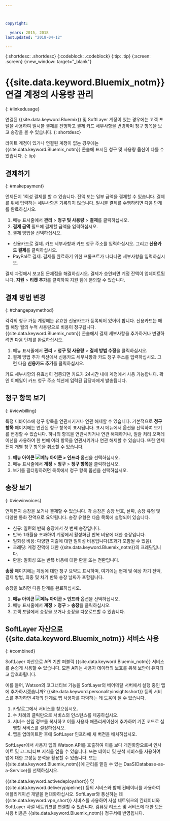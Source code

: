 ```yaml
---



copyright:

  years: 2015, 2018
lastupdated: "2018-04-12"

---
```


{:shortdesc: .shortdesc}
{:codeblock: .codeblock}
{:tip: .tip}
{:screen: .screen}
{:new_window: target="_blank"}

# {{site.data.keyword.Bluemix_notm}} 연결 계정의 사용량 관리
{: #linkedusage}

연결된 {{site.data.keyword.Bluemix}} 및 SoftLayer 계정이 있는 경우에는 고객 포털을 사용하여 일시불 결제를 진행하고 결제 카드 세부사항을 변경하며 청구 항목을 보고 송장을 볼 수 있습니다.
{: shortdesc}

라이트 계정이 있거나 연결된 계정이 없는 경우에는 {{site.data.keyword.Bluemix_notm}} 콘솔에 표시된 청구 및 사용량 옵션이 다를 수 있습니다.
{: tip}

## 결제하기
{: #makepayment}

언제든지 1회성 결제를 할 수 있습니다. 전액 또는 일부 금액을 결제할 수 있습니다. 결제를 위해 입력하는 세부사항은 기록되지 않습니다. 일시불 결제를 수행하려면 다음 단계를 완료하십시오.

1. 메뉴 표시줄에서 **관리** > **청구 및 사용량** > **결제**를 클릭하십시오.  
2. **결제 금액** 필드에 결제할 금액을 입력하십시오.
3. 결제 방법을 선택하십시오.
 * 신용카드로 결제. 카드 세부사항과 카드 청구 주소를 입력하십시오. 그리고 **신용카드 결제**를 클릭하십시오.
 * PayPal로 결제. 결제를 완료하기 위한 프롬프트가 나타나면 세부사항을 입력하십시오.

결제 과정에서 보고된 문제점을 해결하십시오. 결제가 승인되면 계정 잔액이 업데이트됩니다. **지원** > **티켓 추가**를 클릭하여
지원 팀에 문의할 수 있습니다.

## 결제 방법 변경
{: #changepaymethod}

각각의 청구 가능 계정에는 유효한 신용카드가 등록되어 있어야 합니다. 신용카드는 매월 해당 월의 누적 사용량으로 비용이 청구됩니다. {{site.data.keyword.Bluemix_notm}} 콘솔에서 결제 세부사항을 추가하거나 변경하려면 다음 단계를 완료하십시오.

1. 메뉴 표시줄에서 **관리** > **청구 및 사용량** > **결제 방법 수정**을 클릭하십시오.  
2. 결제 방법 추가 섹션에서 신용카드 세부사항과 카드 청구 주소를 입력하십시오. 그런 다음 **신용카드 추가**를 클릭하십시오.

카드 세부사항의 유효성이 검증되면 카드가 24시간 내에 계정에서 사용 가능합니다. 확인 이메일이
카드 청구 주소 섹션에 입력된 담당자에게 발송됩니다.

## 청구 항목 보기
{: #viewbilling}

특정 디바이스에 청구 항목을 연관시키거나 연관 해제할 수 있습니다. 기본적으로 **청구 항목** 페이지에는 연관된 청구 항목이 표시됩니다. 
표시 메뉴에서 옵션을 선택하여 보기를 변경할 수 있습니다. 하나의 항목을 연관시키거나 연관 해제하거나, 일괄 처리 오퍼레이션을 사용하여 한 번에 여러 항목을 연관시키거나 연관 해제할 수 있습니다. 또한 언제든지 개별 청구 항목을 취소할 수 있습니다. 

1. **메뉴 아이콘 ![메뉴 아이콘](../icons/icon_hamburger.svg) > 인프라** 옵션을 선택하십시오. 
2. 메뉴 표시줄에서 **계정** > **청구** > **청구 항목**을 클릭하십시오.
3. 보기를 필터링하려면 목록에서 청구 항목 옵션을 선택하십시오.

## 송장 보기
{: #viewinvoices}

언제든지 송장을 보거나 결제할 수 있습니다. 각 송장은 송장 번호, 날짜, 송장 유형 및 다양한 통화 잔액으로 요약됩니다. 송장 유형은 다음 목록에 설명되어 있습니다.

 *  신규: 일련의 반복 송장에서 첫 번째 송장입니다.
 *  반복: 1개월을 초과하여 계정에서 활성화된 반복 비용에 대한 송장입니다.
 *  일회성 비용: 다양한 지출에 대한 일회성 비용입니다(초과가 포함될 수 있음).
 *  크레딧: 계정 잔액에 대한 {{site.data.keyword.Bluemix_notm}}의 크레딧입니다.
 *  환불: 일회성 또는 반복 비용에 대한 환불 또는 전환입니다.

**송장** 페이지에는 계정에 대한 청구 요약도 표시하며, 여기에는 현재 및 예상 차기 잔액, 결제 방법, 최종 및 차기 반복 송장 날짜가 포함됩니다.

송장을 보려면 다음 단계를 완료하십시오.

1. **메뉴 아이콘 ![메뉴 아이콘](../icons/icon_hamburger.svg) > 인프라** 옵션을 선택하십시오. 
2. 메뉴 표시줄에서 **계정** > **청구** > **송장**을 클릭하십시오.
3. 고객 포털에서 송장을 보거나 송장을 다운로드할 수 있습니다.

## SoftLayer 자산으로 {{site.data.keyword.Bluemix_notm}} 서비스 사용
{: #combined}

SoftLayer 자산으로 API 기반 퍼블릭 {{site.data.keyword.Bluemix_notm}} 서비스를 손쉽게 사용할 수 있습니다. 모든 API는 사용자 데이터의 보호를 위해 보안이 유지되고 암호화됩니다.

예를 들어, Watson의 코그너티브 기능을 SoftLayer의 베어메탈 서버에서 실행 중인 앱에 추가하시겠습니까? {{site.data.keyword.personalityinsightsshort}} 등의 서비스를 추가하면 4개의 단계로 앱 사용자를 파악하는 데 도움이 될 수 있습니다.

1. 카탈로그에서 서비스를 찾으십시오.
2. 수 차례의 클릭만으로 서비스의 인스턴스를 제공하십시오.
3. 서비스 신임 정보를 복사하고 이를 사용자 애플리케이션에 추가하여 기존 코드로 실행할 서비스를 설정하십시오.
4. 앱을 업데이트한 후에 SoftLayer 인프라에 새 버전을 배치하십시오.

SoftLayer에서 사용자 앱의 Watson API를 호출하여 이를 보다 개인화함으로써 인사이트 및 코그너티브 지식을 얻을 수 있습니다. 또는 데이터 및 분석 서비스를 사용하여 앱에 대한 고성능 분석을 활용할 수 있습니다. 또는 {{site.data.keyword.Bluemix_notm}}에 관리를 맡길 수 있는 DaaS(Database-as-a-Service)를 선택하십시오.

{{site.data.keyword.activedeployshort}} 및 {{site.data.keyword.deliverypipeline}} 등의 서비스와 함께 컨테이너를 사용하여 애플리케이션 개발을 현대화하십시오. SoftLayer와 통신하는 데 {{site.data.keyword.vpn_short}} 서비스를 사용하여 사설 네트워크의 컨테이너와 SoftLayer 사설 네트워크를 연결할 수 있습니다. 컴퓨팅 리소스 및 서비스에 대한 모든 사용 비용은 {{site.data.keyword.Bluemix_notm}} 청구서에 반영됩니다.
